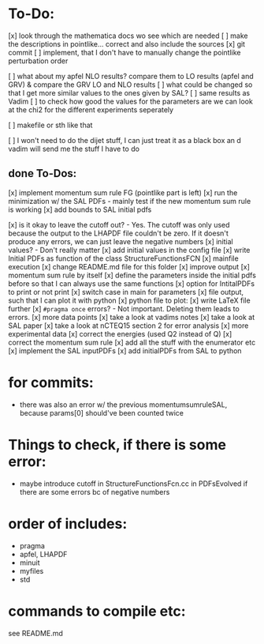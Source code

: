 
# To-Do:
[x] look through the mathematica docs wo see which are needed
[ ] make the descriptions in pointlike... correct and also include the sources
[x] git commit
[ ] implement, that I don't have to manually change the pointlike perturbation order



[ ] what about my apfel NLO results? compare them to LO results (apfel and GRV) & compare the GRV LO and NLO results
[ ] what could be changed so that I get more similar values to the ones given by SAL? 
[ ] same results as Vadim
[ ] to check how good the values for the parameters are we can look at the chi2 for the different experiments seperately

[ ] makefile or sth like that

[ ] I won't need to do the dijet stuff, I can just treat it as a black box an d vadim will send me the stuff I have to do


## done To-Dos:
[x] implement momentum sum rule FG (pointlike part is left)
[x] run the minimization w/ the SAL PDFs 
        - mainly test if the new momentum sum rule is working
[x] add bounds to SAL initial pdfs


[x] is it okay to leave the cutoff out? - Yes. The cutoff was only used because the output to the LHAPDF file couldn't be zero. If it doesn't produce any errors, we can just leave the negative numbers
[x] initial values? - Don't really matter
[x] add initial values in the config file
[x] write Initial PDFs as function of the class StructureFunctionsFCN
[x] mainfile execution
[x] change README.md file for this folder 
[x] improve output
[x] momentum sum rule by itself
[x] define the parameters inside the initial pdfs before so that I can always use the same functions
[x] option for IntitalPDFs to print or not print
[x] switch case in main for parameters
[x] file output, such that I can plot it with python
[x] python file to plot:
[x] write LaTeX file further
[x] `#pragma once` errors? - Not important. Deleting them leads to errors.
[x] more data points
[x] take a look at vadims notes
[x] take a look at SAL paper
[x] take a look at nCTEQ15 section 2 for error analysis
[x] more experimental data
[x] correct the energies (used Q2 instead of Q)
[x] correct the momentum sum rule 
[x] add all the stuff with the enumerator etc
[x] implement the SAL inputPDFs
[x] add initialPDFs from SAL to python

# for commits:
- there was also an error w/ the previous momentumsumruleSAL, because params[0] should've been counted twice

# Things to check, if there is some error:
- maybe introduce cutoff in StructureFunctionsFcn.cc in PDFsEvolved if there are some errors bc of negative numbers

# order of includes:
- pragma
- apfel, LHAPDF
- minuit
- myfiles
- std
	

# commands to compile etc:
see README.md
